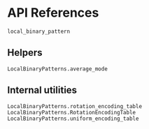 # API References

```@docs
local_binary_pattern
```

## Helpers

```@docs
LocalBinaryPatterns.average_mode
```

## Internal utilities

```@docs
LocalBinaryPatterns.rotation_encoding_table
LocalBinaryPatterns.RotationEncodingTable
LocalBinaryPatterns.uniform_encoding_table
```
